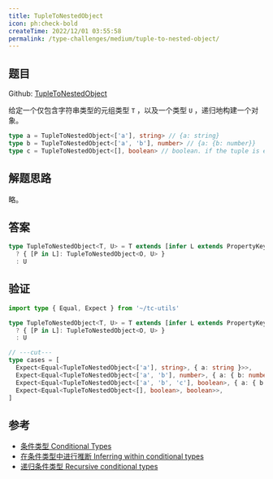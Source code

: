 ```yaml
---
title: TupleToNestedObject
icon: ph:check-bold
createTime: 2022/12/01 03:55:58
permalink: /type-challenges/medium/tuple-to-nested-object/
---
```


## 题目

Github: [TupleToNestedObject](https://github.com/type-challenges/type-challenges/blob/main/questions/03188-medium-tuple-to-nested-object/README.md)

给定一个仅包含字符串类型的元组类型 `T` ，以及一个类型 `U` ，递归地构建一个对象。

```ts
type a = TupleToNestedObject<['a'], string> // {a: string}
type b = TupleToNestedObject<['a', 'b'], number> // {a: {b: number}}
type c = TupleToNestedObject<[], boolean> // boolean. if the tuple is empty, just return the U type
```

## 解题思路

略。

## 答案

```ts
type TupleToNestedObject<T, U> = T extends [infer L extends PropertyKey, ...infer O]
  ? { [P in L]: TupleToNestedObject<O, U> }
  : U
```

## 验证

```ts twoslash
import type { Equal, Expect } from '~/tc-utils'

type TupleToNestedObject<T, U> = T extends [infer L extends PropertyKey, ...infer O]
  ? { [P in L]: TupleToNestedObject<O, U> }
  : U

// ---cut---
type cases = [
  Expect<Equal<TupleToNestedObject<['a'], string>, { a: string }>>,
  Expect<Equal<TupleToNestedObject<['a', 'b'], number>, { a: { b: number } }>>,
  Expect<Equal<TupleToNestedObject<['a', 'b', 'c'], boolean>, { a: { b: { c: boolean } } }>>,
  Expect<Equal<TupleToNestedObject<[], boolean>, boolean>>,
]
```

## 参考

- [条件类型 Conditional Types](https://www.typescriptlang.org/docs/handbook/2/conditional-types.html)
- [在条件类型中进行推断 Inferring within conditional types](https://www.typescriptlang.org/docs/handbook/2/conditional-types.html#inferring-within-conditional-types)
- [递归条件类型 Recursive conditional types](https://www.typescriptlang.org/docs/handbook/release-notes/typescript-4-1.html#recursive-conditional-types)

